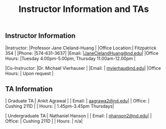 ﻿---
title: Instructor Information and TAs
sidebar: mydoc_sidebar
permalink: mydoc_instructor.html
folder: mydoc
---

## Instructor Information 

|Instructor: |Professor Jane Cleland-Huang |
|Office Location:|	Fitzpatrick 354 |
|Phone:  	|574-631-3637|
|Email:		|JaneClelandHuang@nd.edu|
|Office Hours: 	|Tuesday 4.00pm-5.00pm,  Thursday 11.00am-12.00pm |

|Co-Instructor: |Dr. Michael Vierhauser |
|Email:		| mvierhau@nd.edu|
|Office Hours: 	|	Upon request |


## TA Information

| Graduate TA:| Ankit Agrawal |
| Email: | aagrawa2@nd.edu|
| Office: | Cushing 211D |
| Hours: | 1.45pm-3.45pm Thursdays|

| Undergraduate TA:| Nathaniel Hanson |
| Email: | nhanson2@nd.edu|
| Office: | Cushing 211D |
| Hours: | n/a|



